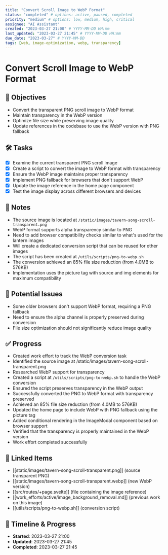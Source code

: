 ```yaml
---
title: "Convert Scroll Image to WebP Format"
status: "completed" # options: active, paused, completed
priority: "medium" # options: low, medium, high, critical
assignee: "AI Assistant"
created: "2023-03-27 21:00" # YYYY-MM-DD HH:mm
last_updated: "2023-03-27 21:45" # YYYY-MM-DD HH:mm
due_date: "2023-03-27" # YYYY-MM-DD
tags: [web, image-optimization, webp, transparency]
---
```


# Convert Scroll Image to WebP Format

## 🚩 Objectives
- Convert the transparent PNG scroll image to WebP format
- Maintain transparency in the WebP version
- Optimize file size while preserving image quality
- Update references in the codebase to use the WebP version with PNG fallback

## 🛠 Tasks
- [x] Examine the current transparent PNG scroll image
- [x] Create a script to convert the image to WebP format with transparency
- [x] Ensure the WebP image maintains proper transparency
- [x] Implement PNG fallback for browsers that don't support WebP
- [x] Update the image reference in the home page component
- [x] Test the image display across different browsers and devices

## 📝 Notes
- The source image is located at `/static/images/tavern-song-scroll-transparent.png`
- WebP format supports alpha transparency similar to PNG
- Need to add browser compatibility checks similar to what's used for the lantern images
- Will create a dedicated conversion script that can be reused for other images
- The script has been created at `/utils/scripts/png-to-webp.sh`
- The conversion achieved an 85% file size reduction (from 4.0MB to 576KB)
- Implementation uses the picture tag with source and img elements for maximum compatibility

## 🐞 Potential Issues
- Some older browsers don't support WebP format, requiring a PNG fallback
- Need to ensure the alpha channel is properly preserved during conversion
- File size optimization should not significantly reduce image quality

## ✅ Progress
- Created work effort to track the WebP conversion task
- Identified the source image at /static/images/tavern-song-scroll-transparent.png
- Researched WebP support for transparency
- Created a script at `/utils/scripts/png-to-webp.sh` to handle the WebP conversion
- Ensured the script preserves transparency in the WebP output
- Successfully converted the PNG to WebP format with transparency preserved
- Achieved an 85% file size reduction (from 4.0MB to 576KB)
- Updated the home page to include WebP with PNG fallback using the picture tag
- Added conditional rendering in the ImageModal component based on browser support
- Verified that the transparency is properly maintained in the WebP version
- Work effort completed successfully

## 📌 Linked Items
- [[static/images/tavern-song-scroll-transparent.png]] (source transparent PNG)
- [[static/images/tavern-song-scroll-transparent.webp]] (new WebP version)
- [[src/routes/+page.svelte]] (file containing the image reference)
- [[work_efforts/active/image_background_removal.md]] (previous work on this image)
- [[utils/scripts/png-to-webp.sh]] (conversion script)

## 📅 Timeline & Progress
- **Started**: 2023-03-27 21:00
- **Updated**: 2023-03-27 21:45
- **Completed**: 2023-03-27 21:45